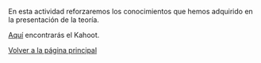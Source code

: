 En esta actividad reforzaremos los conocimientos que hemos adquirido en la presentación de la teoría.

[Aquí](https://kahoot.it/challenge/0414368) encontrarás el Kahoot.

[Volver a la página principal](https://extremera97.github.io/HTTP/)
